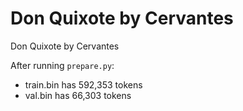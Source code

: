 
# Don Quixote by Cervantes

Don Quixote by Cervantes

After running `prepare.py`:

- train.bin has 592,353 tokens
- val.bin has 66,303 tokens
